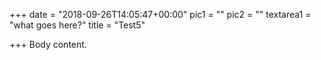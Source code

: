 +++
date = "2018-09-26T14:05:47+00:00"
pic1 = ""
pic2 = ""
textarea1 = "what goes here?"
title = "Test5"

+++
Body content.